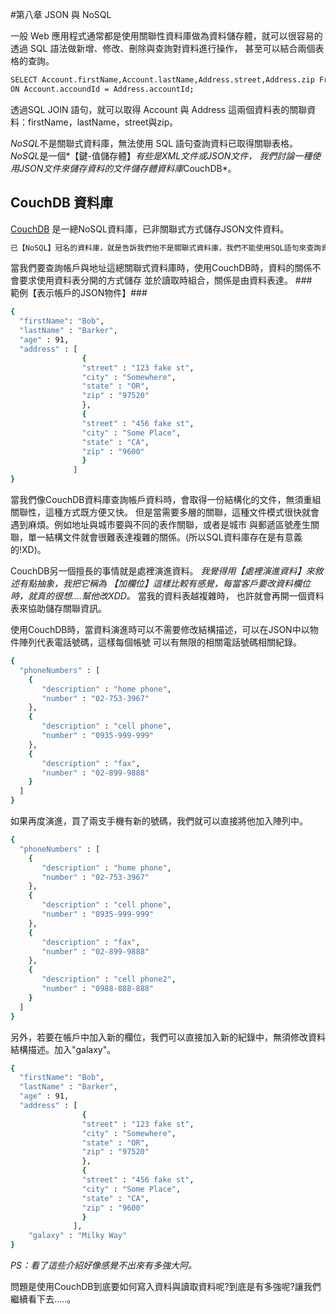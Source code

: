 #第八章 JSON 與 NoSQL

一般 Web 應用程式通常都是使用關聯性資料庫做為資料儲存體，就可以很容易的透過 SQL 語法做新增、修改、刪除與查詢對資料進行操作，
甚至可以結合兩個表格的查詢。

```sh
SELECT Account.firstName,Account.lastName,Address.street,Address.zip From Account JOIN Address
ON Account.accoundId = Address.accountId;
```
透過SQL JOIN 語句，就可以取得 Account 與 Address 這兩個資料表的關聯資料：firstName，lastName，street與zip。

*NoSQL*不是關聯式資料庫，無法使用 SQL 語句查詢資料已取得關聯表格。*NoSQL*是一個*【鍵-值儲存體】*有些是XML文件或JSON文件，
我們討論一種使用JSON文件來儲存資料的文件儲存體資料庫*CouchDB*。
## CouchDB 資料庫 ##

[CouchDB](http://couchdb.apache.org/) 是一總NoSQL資料庫，已非關聯式方式儲存JSON文件資料。
```sh
已【NoSQL】冠名的資料庫，就是告訴我們他不是關聯式資料庫，我們不能使用SQL語句來查詢資料。
```

當我們要查詢帳戶與地址這總關聯式資料庫時，使用CouchDB時，資料的關係不會要求使用資料表分開的方式儲存
並於讀取時組合，關係是由資料表達。
###　範例【表示帳戶的JSON物件】###
```sh
{
  "firstName": "Bob",
  "lastName" : "Barker",
  "age" : 91,
  "address" : [
				{
				"street" : "123 fake st",
				"city" : "Somewhere",
				"state" : "OR",
				"zip" : "97520"
				},
				{
				"street" : "456 fake st",
				"city" : "Some Place",
				"state" : "CA",
				"zip" : "9600"
				}
  			  ]
}
```
當我們像CouchDB資料庫查詢帳戶資料時，會取得一份結構化的文件，無須重組關聯性，這種方式既方便又快。
但是當需要多層的關聯，這種文件模式很快就會遇到麻煩。例如地址與城市要與不同的表作關聯，或者是城市
與郵遞區號產生關聯，單一結構文件就會很難表達複雜的關係。(所以SQL資料庫存在是有意義的!XD)。

CouchDB另一個擅長的事情就是處裡演進資料。 *我覺得用【處裡演進資料】來敘述有點抽象，我把它稱為
【加欄位】這樣比較有感覺，每當客戶要改資料欄位時，就真的很想....幫他改XDD。*  當我的資料表越複雜時，
也許就會再開一個資料表來協助儲存關聯資訊。

使用CouchDB時，當資料演進時可以不需要修改結構描述，可以在JSON中以物件陣列代表電話號碼，這樣每個帳號
可以有無限的相關電話號碼相關紀錄。
```sh
{
  "phoneNumbers" : [
    {
	   "description" : "home phone",
	   "number" : "02-753-3967"
	},
	{
	   "description" : "cell phone",
	   "number" : "0935-999-999"
	},
	{
	   "description" : "fax",
	   "number" : "02-899-9888"
	}
  ]
}
```
如果再度演進，買了兩支手機有新的號碼，我們就可以直接將他加入陣列中。
```sh
{
  "phoneNumbers" : [
    {
	   "description" : "home phone",
	   "number" : "02-753-3967"
	},
	{
	   "description" : "cell phone",
	   "number" : "0935-999-999"
	},
	{
	   "description" : "fax",
	   "number" : "02-899-9888"
	},
	{
	   "description" : "cell phone2",
	   "number" : "0988-888-888"
	}
  ]
}
```
另外，若要在帳戶中加入新的欄位，我們可以直接加入新的紀錄中，無須修改資料結構描述。加入"galaxy"。
```sh
{
  "firstName": "Bob",
  "lastName" : "Barker",
  "age" : 91,
  "address" : [
				{
				"street" : "123 fake st",
				"city" : "Somewhere",
				"state" : "OR",
				"zip" : "97520"
				},
				{
				"street" : "456 fake st",
				"city" : "Some Place",
				"state" : "CA",
				"zip" : "9600"
				}
  			  ],
    "galaxy" : "Milky Way"				
}
```
*PS：看了這些介紹好像感覺不出來有多強大阿。*

問題是使用CouchDB到底要如何寫入資料與讀取資料呢?到底是有多強呢?讓我們繼續看下去.....。

